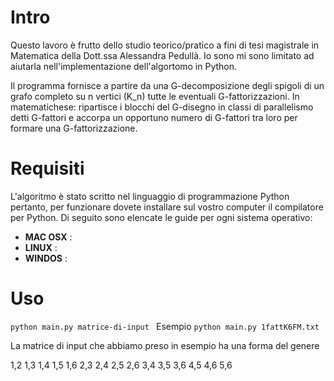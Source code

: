 Intro
======
Questo lavoro è frutto dello studio teorico/pratico a fini di tesi magistrale in Matematica della Dott.ssa Alessandra Pedullà.
Io sono mi sono limitato ad aiutarla nell'implementazione dell'algortomo in Python.

Il programma fornisce a partire da una G-decomposizione degli spigoli di un grafo completo su n vertici (K_n) tutte le eventuali G-fattorizzazioni.
In matematichese: ripartisce i blocchi del G-disegno in classi di parallelismo detti G-fattori e accorpa un opportuno numero di G-fattori tra loro per formare una G-fattorizzazione.

Requisiti
=========
L'algoritmo è stato scritto nel linguaggio di programmazione Python pertanto, per funzionare dovete installare sul vostro computer il compilatore per Python.
Di seguito sono elencate le guide per ogni sistema operativo:

* **MAC OSX** :
* **LINUX**  :
* **WINDOS** :




Uso
===
 `python main.py matrice-di-input `
 Esempio
 `python main.py 1fattK6FM.txt`
 
 La matrice di input che abbiamo preso in esempio ha una forma del genere
 
 1,2
 1,3
 1,4
 1,5
 1,6
 2,3
 2,4
 2,5
 2,6
 3,4
 3,5
 3,6
 4,5
 4,6
 5,6
